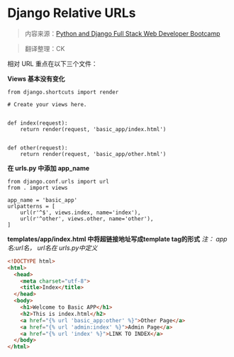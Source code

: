 # Django Relative URLs

> 内容来源：[Python and Django Full Stack Web Developer Bootcamp](https://www.udemy.com/python-and-django-full-stack-web-developer-bootcamp/learn/v4/overview)

> 翻译整理：CK

相对 URL 重点在以下三个文件：

**Views 基本没有变化**
```
from django.shortcuts import render

# Create your views here.


def index(request):
    return render(request, 'basic_app/index.html')


def other(request):
    return render(request, 'basic_app/other.html')

```

**在 urls.py 中添加 app_name**
```
from django.conf.urls import url
from . import views

app_name = 'basic_app'
urlpatterns = [
    url(r'^$', views.index, name='index'),
    url(r'^other', views.other, name='other'),
]
```

**templates/app/index.html 中将超链接地址写成template tag的形式**
_注： app名:url名， url名在 urls.py中定义_
```html
<!DOCTYPE html>
<html>
  <head>
    <meta charset="utf-8">
    <title>Index</title>
  </head>
  <body>
    <h1>Welcome to Basic APP</h1>
    <h2>This is index.html</h2>
    <a href="{% url 'basic_app:other' %}">Other Page</a>
    <a href="{% url 'admin:index' %}">Admin Page</a>
    <a href="{% url 'index' %}">LINK TO INDEX</a>
  </body>
</html>

```